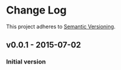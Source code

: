 # Change Log

This project adheres to [Semantic Versioning](http://semver.org/).

## v0.0.1 - 2015-07-02
### Initial version